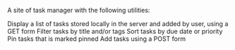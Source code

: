 A site of task manager with the following utilities:

Display a list of tasks stored locally in the server and added by user, using a GET form
Filter tasks by title and/or tags
Sort tasks by due date or priority
Pin tasks that is marked pinned
Add tasks using a POST form
